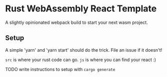 # Rust WebAssembly React Template

A slightly opinionated webpack build to start your next wasm project. 

## Setup

A simple 'yarn' and 'yarn start' should do the trick. File an issue if it doesn't!

`src` is where your rust code can go. `js` is where you can find your react :) 

TODO write instructions to setup with `cargo generate`
